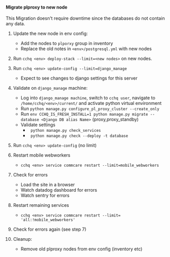 #### Migrate plproxy to new node
This Migration doesn't require downtime since the databases do not contain any data.
1.  Update the new node in env config:
    *  Add the nodes to `plporxy` group in inventory
    *  Replace the old notes in `<env>/postgresql.yml` with new nodes
2.  Run `cchq <env> deploy-stack --limit=<new nodes>` on new nodes.

3.  Run `cchq <env> update-config --limit=django_manage`
    *   Expect to see changes to django settings for this server
4.  Validate on `django_manage` machine:
    * Log into `django_manage machine`, switch to `cchq user`, navigate to `/home/cchq/<env>/current/` and activate python virtual environment
    *   Run `python manage.py configure_pl_proxy_cluster --create_only` 
    *   Run `env CCHQ_IS_FRESH_INSTALL=1 python manage.py migrate --database <Django DB alias Name>` (proxy,proxy_standby)
    *   Validate settings
        *   ` python manage.py check_services`
        *   ` python manage.py check --deploy -t database`
5.  Run `cchq <env> update-config` (no limit)
6.  Restart mobile webworkers
    *   `cchq <env> service commcare restart --limit=mobile_webworkers`
7.  Check for errors
    *   Load the site in a browser
    *   Watch datadog dashboard for errors
    *   Watch sentry for errors
8.  Restart remaining services
    *   `cchq <env> service commcare restart --limit= 'all:!mobile_webworkers'`
9.  Check for errors again (see step 7)
10. Cleanup:
    *   Remove old plproxy nodes from env config (inventory etc)
